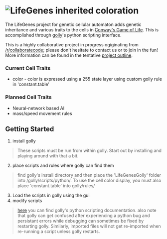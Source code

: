 ![LifeGenes inherited coloration](http://i.imgur.com/Kx7DHmP.png)
==================================================================

The LifeGenes project for genetic cellular automaton adds genetic inheritance and various traits to the cells in [Conway's Game of Life](http://en.wikipedia.org/wiki/Conway's_Game_of_Life). This is accomplished through [golly](http://golly.sourceforge.net/)'s python scripting interface. 

This is a highly collaborative project in progress ogiginating from [/r/collaboratecode](http://www.reddit.com/r/CollaborateCode/); please don't hesitate to contact us or to join in the fun! More information can be found in the tentative [project outline](https://docs.google.com/document/d/1J2VmziJeNyKQskGeW49x_LJf8Pt3dW5QQK-ghKpZ8bw/edit?usp=sharing).

### Current Cell Traits ###
* color - color is expressed using a 255 state layer using custom golly rule in 'constant.table'

### Planned Cell Traits ###
* Neural-network based AI
* mass/speed movement rules

## Getting Started ##
1. install golly
> These scripts must be run from within golly. Start out by installing and playing around with that a bit.
2. place scripts and rules where golly can find them
> find golly's install directory and then place the 'LifeGenesGolly' folder into /golly/scripts/python/. To use the cell color display, you must also place 'constant.table' into golly/rules/
3. Load the scripts in golly using the gui
4. modify scripts
> [here](http://golly.sourceforge.net/Help/python.html) you can find golly's python scripting documentation.
> also note that golly can get confused after experiencing a python bug and persistant errors while debugging can sometimes be fixed by restarting golly. Similarly, imported files will not get re-imported when re-running a script unless golly restarts.
